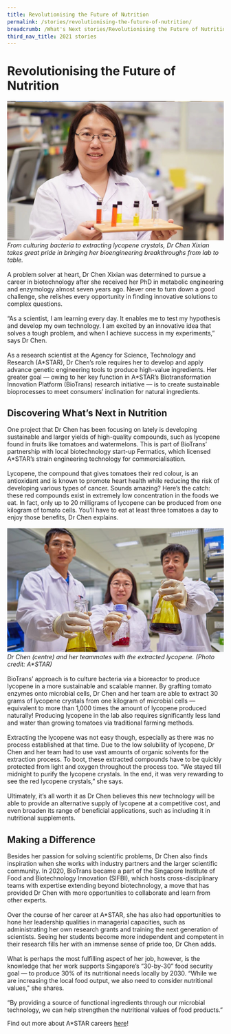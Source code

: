 ```yaml
---
title: Revolutionising the Future of Nutrition
permalink: /stories/revolutionising-the-future-of-nutrition/
breadcrumb: /What's Next stories/Revolutionising the Future of Nutrition
third_nav_title: 2021 stories
---
```

# <b>Revolutionising the Future of Nutrition</b>
![](/images/Stories/2021%20stories/Revolutionising/revolutionising%201.jpg)
<br>
*From culturing bacteria to extracting lycopene crystals, Dr Chen Xixian takes great pride in bringing her bioengineering breakthroughs from lab to table.*
<br>
<br>
A problem solver at heart, Dr Chen Xixian was determined to pursue a career in biotechnology after she received her PhD in metabolic engineering and enzymology almost seven years ago. Never one to turn down a good challenge, she relishes every opportunity in finding innovative solutions to complex questions.
<br>
<br>
“As a scientist, I am learning every day. It enables me to test my hypothesis and develop my own technology. I am excited by an innovative idea that solves a tough problem, and when I achieve success in my experiments,” says Dr Chen.
<br>
<br>
As a research scientist at the Agency for Science, Technology and Research (A<span>&#42;</span>STAR), Dr Chen’s role requires her to develop and apply advance genetic engineering tools to produce high-value ingredients. Her greater goal — owing to her key function in A<span>&#42;</span>STAR’s Biotransformation Innovation Platform (BioTrans) research initiative — is to create sustainable bioprocesses to meet consumers’ inclination for natural ingredients.
<br>
## Discovering What’s Next in Nutrition
One project that Dr Chen has been focusing on lately is developing sustainable and larger yields of high-quality compounds, such as lycopene found in fruits like tomatoes and watermelons. This is part of BioTrans’ partnership with local biotechnology start-up Fermatics, which licensed A<span>&#42;</span>STAR’s strain engineering technology for commercialisation.
<br>
<br>
Lycopene, the compound that gives tomatoes their red colour, is an antioxidant and is known to promote heart health while reducing the risk of developing various types of cancer. Sounds amazing? Here’s the catch: these red compounds exist in extremely low concentration in the foods we eat. In fact, only up to 20 milligrams of lycopene can be produced from one kilogram of tomato cells. You’ll have to eat at least three tomatoes a day to enjoy those benefits, Dr Chen explains.
<br>
<br>
![](/images/Stories/2021%20stories/Revolutionising/revolutionising%202.jpg)
*Dr Chen (centre) and her teammates with the extracted lycopene. (Photo credit: A<span>&#42;</span>STAR)*
<br>
<br>
BioTrans’ approach is to culture bacteria via a bioreactor to produce lycopene in a more sustainable and scalable manner. By grafting tomato enzymes onto microbial cells, Dr Chen and her team are able to extract 30 grams of lycopene crystals from one kilogram of microbial cells — equivalent to more than 1,000 times the amount of lycopene produced naturally! Producing lycopene in the lab also requires significantly less land and water than growing tomatoes via traditional farming methods.
<br>
<br>
Extracting the lycopene was not easy though, especially as there was no process established at that time. Due to the low solubility of lycopene, Dr Chen and her team had to use vast amounts of organic solvents for the extraction process. To boot, these extracted compounds have to be quickly protected from light and oxygen throughout the process too. “We stayed till midnight to purify the lycopene crystals. In the end, it was very rewarding to see the red lycopene crystals,” she says.
<br>
<br>
Ultimately, it’s all worth it as Dr Chen believes this new technology will be able to provide an alternative supply of lycopene at a competitive cost, and even broaden its range of beneficial applications, such as including it in nutritional supplements. 
<br>

## Making a Difference
Besides her passion for solving scientific problems, Dr Chen also finds inspiration when she works with industry partners and the larger scientific community. In 2020, BioTrans became a part of the Singapore Institute of Food and Biotechnology Innovation (SIFBI), which hosts cross-disciplinary teams with expertise extending beyond biotechnology, a move that has provided Dr Chen with more opportunities to collaborate and learn from other experts.
<br>
<br>
Over the course of her career at A<span>&#42;</span>STAR, she has also had opportunities to hone her leadership qualities in managerial capacities, such as administrating her own research grants and training the next generation of scientists. Seeing her students become more independent and competent in their research fills her with an immense sense of pride too, Dr Chen adds. 
<br>
<br>
What is perhaps the most fulfilling aspect of her job, however, is the knowledge that her work supports Singapore’s “30-by-30” food security goal — to produce 30% of its nutritional needs locally by 2030. “While we are increasing the local food output, we also need to consider nutritional values," she shares. 
<br>
<br>
“By providing a source of functional ingredients through our microbial technology, we can help strengthen the nutritional values of food products.”

Find out more about A<span>&#42;</span>STAR careers [here](https://www.a-star.edu.sg/career)!